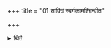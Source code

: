 +++
title = "01 सावित्रं स्वर्गकामश्चिन्वीत"

+++

<details><summary>थिते</summary>

सावित्रं स्वर्गकामश्चिन्वीत १
</details>

